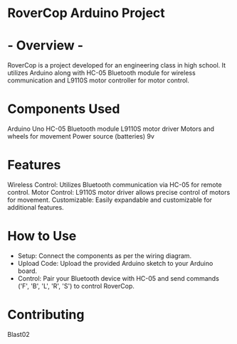 # RoverCop Arduino Project

# - Overview -
RoverCop is a project developed for an engineering class in high school. 
It utilizes Arduino along with HC-05 Bluetooth module for wireless communication and L9110S motor controller for motor control.

# Components Used
Arduino Uno
HC-05 Bluetooth module
L9110S motor driver
Motors and wheels for movement
Power source (batteries) 9v

# Features
Wireless Control: Utilizes Bluetooth communication via HC-05 for remote control.
Motor Control: L9110S motor driver allows precise control of motors for movement.
Customizable: Easily expandable and customizable for additional features.

# How to Use
- Setup: Connect the components as per the wiring diagram.
- Upload Code: Upload the provided Arduino sketch to your Arduino board.
- Control: Pair your Bluetooth device with HC-05 and send commands ('F', 'B', 'L', 'R', 'S') to control RoverCop.

# Contributing
Blast02
